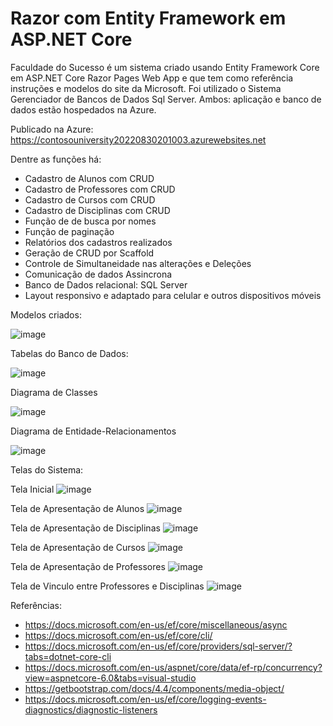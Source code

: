 # Razor com Entity Framework em ASP.NET Core 

Faculdade do Sucesso é um sistema criado usando Entity Framework Core em ASP.NET Core Razor Pages Web App e que tem como referência instruções e modelos do site da Microsoft. Foi utilizado o Sistema Gerenciador de Bancos de Dados Sql Server. Ambos: aplicação e banco de dados estão hospedados na Azure.

Publicado na Azure:
https://contosouniversity20220830201003.azurewebsites.net

Dentre as funções há:
 - Cadastro de Alunos com CRUD
 - Cadastro de Professores com CRUD
 - Cadastro de Cursos com CRUD
 - Cadastro de Disciplinas com CRUD
 - Função de de busca por nomes
 - Função de paginação
 - Relatórios dos cadastros realizados
 - Geração de CRUD por Scaffold
 - Controle de Simultaneidade nas alterações e Deleções
 - Comunicação de dados Assincrona
 - Banco de Dados relacional: SQL Server
 - Layout responsivo e adaptado para celular e outros dispositivos móveis

Modelos criados:

![image](https://user-images.githubusercontent.com/9114023/188198368-d839261f-35c5-4d7d-b2b8-2361aceff880.png)

Tabelas do Banco de Dados:

![image](https://user-images.githubusercontent.com/9114023/188198601-97612969-85af-4627-b48d-63674e1d29a4.png)

Diagrama de Classes

![image](https://user-images.githubusercontent.com/9114023/188274356-9987c91d-e1ce-497f-93f2-a29554d25e64.png)

Diagrama de Entidade-Relacionamentos

![image](https://user-images.githubusercontent.com/9114023/188274400-b1a65d7b-4fb9-43f2-85fd-6a0380872dfe.png)

Telas do Sistema:

Tela Inicial
![image](https://user-images.githubusercontent.com/9114023/189487719-1ada7225-e783-4f18-8666-3208d1d0fc3f.png)

Tela de Apresentação de Alunos
![image](https://user-images.githubusercontent.com/9114023/189487737-3b2ce971-f7c8-49a6-9fc0-80f7ac1a40f5.png)

Tela de Apresentação de Disciplinas
![image](https://user-images.githubusercontent.com/9114023/189488061-b41c278e-c651-4403-aa29-61720f311485.png)

Tela de Apresentação de Cursos
![image](https://user-images.githubusercontent.com/9114023/189488106-1b113e7a-9d24-4b19-9d73-1e8ffc7b72b9.png)

Tela de Apresentação de Professores
![image](https://user-images.githubusercontent.com/9114023/189488127-207bdab4-8dcf-4594-a1e7-6f13604b102d.png)

Tela de Vinculo entre Professores e Disciplinas
![image](https://user-images.githubusercontent.com/9114023/189488149-e27adbc9-b513-4da6-b4cc-49e217806725.png)



Referências:
 - https://docs.microsoft.com/en-us/ef/core/miscellaneous/async
 - https://docs.microsoft.com/en-us/ef/core/cli/
 - https://docs.microsoft.com/en-us/ef/core/providers/sql-server/?tabs=dotnet-core-cli
 - https://docs.microsoft.com/en-us/aspnet/core/data/ef-rp/concurrency?view=aspnetcore-6.0&tabs=visual-studio
 - https://getbootstrap.com/docs/4.4/components/media-object/
 - https://docs.microsoft.com/en-us/ef/core/logging-events-diagnostics/diagnostic-listeners

